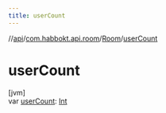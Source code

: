 ```yaml
---
title: userCount
---
```

//[api](../../../index.html)/[com.habbokt.api.room](../index.html)/[Room](index.html)/[userCount](user-count.html)



# userCount



[jvm]\
var [userCount](user-count.html): [Int](https://kotlinlang.org/api/latest/jvm/stdlib/kotlin/-int/index.html)




